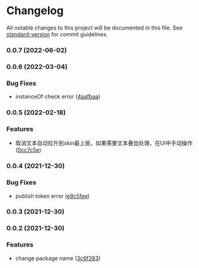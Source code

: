 # Changelog

All notable changes to this project will be documented in this file. See [standard-version](https://github.com/conventional-changelog/standard-version) for commit guidelines.

### 0.0.7 (2022-06-02)

### 0.0.6 (2022-03-04)


### Bug Fixes

* instanceOf check error ([4aafbaa](https://github.com/daichangxin/js.laya-game-sdk/commit/4aafbaa2f08a55b1e7849fd89bf88f8d9d84346a))

### 0.0.5 (2022-02-18)


### Features

* 取消文本自动拉升到skin最上层，如果需要文本叠加处理，在UI中手动操作 ([0cc7c5e](https://github.com/daichangxin/js.laya-game-sdk/commit/0cc7c5e89dedccc2796787358b492cb55f1c919a))

### 0.0.4 (2021-12-30)


### Bug Fixes

* publish token error ([e9c5fee](https://github.com/daichangxin/js.laya-game-sdk/commit/e9c5feee70941434287da9b5a3ae046428afed33))

### 0.0.3 (2021-12-30)

### 0.0.2 (2021-12-30)


### Features

* change package name ([3c6f283](https://github.com/daichangxin/js.laya-game-sdk/commit/3c6f283038bee978e2a52330c11d52b66f88167b))
